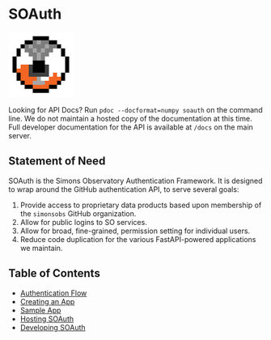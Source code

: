 SOAuth
======

<img src="../soauth/app/apple-touch-icon.png" width="128px" />

Looking for API Docs? Run `pdoc --docformat=numpy soauth` on the command line. We do not
maintain a hosted copy of the documentation at this time. Full developer documentation for
the API is available at `/docs` on the main server.

Statement of Need
-----------------

SOAuth is the Simons Observatory Authentication Framework. It is designed to wrap around
the GitHub authentication API, to serve several goals:

1. Provide access to proprietary data products based upon membership of the `simonsobs`
   GitHub organization.
2. Allow for public logins to SO services.
3. Allow for broad, fine-grained, permission setting for individual users.
4. Reduce code duplication for the various FastAPI-powered applications we maintain.

Table of Contents
-----------------

- [Authentication Flow](introduction.md)
- [Creating an App](create.md)
- [Sample App](sample.md)
- [Hosting SOAuth](hosting.md)
- [Developing SOAuth](developing.md)